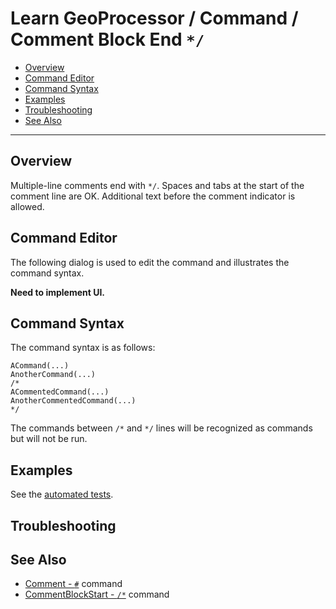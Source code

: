 # Learn GeoProcessor / Command / Comment Block End `*/` #

* [Overview](#overview)
* [Command Editor](#command-editor)
* [Command Syntax](#command-syntax)
* [Examples](#examples)
* [Troubleshooting](#troubleshooting)
* [See Also](#see-also)

-------------------------

## Overview ##

Multiple-line comments end with `*/`.
Spaces and tabs at the start of the comment line are OK.
Additional text before the comment indicator is allowed.

## Command Editor ##

The following dialog is used to edit the command and illustrates the command syntax.

**Need to implement UI.**

## Command Syntax ##

The command syntax is as follows:

```text
ACommand(...)
AnotherCommand(...)
/*
ACommentedCommand(...)
AnotherCommentedCommand(...)
*/
```

The commands between `/*` and `*/` lines will be recognized as commands but will not be run.

## Examples ##

See the [automated tests](https://github.com/OpenWaterFoundation/owf-app-geoprocessor-python-test/tree/master/test/commands/CommentBlockEnd).

## Troubleshooting ##

## See Also ##

* [Comment - `#`](../Comment/Comment) command
* [CommentBlockStart - `/*`](../CommentBlockStart/CommentBlockStart) command
